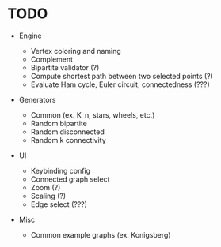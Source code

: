 # TODO
  
  - Engine
    - Vertex coloring and naming
	- Complement
	- Bipartite validator (?)
	- Compute shortest path between two selected points (?)
	- Evaluate Ham cycle, Euler circuit, connectedness (???)

  - Generators
    - Common (ex. K_n, stars, wheels, etc.)
	- Random bipartite
	- Random disconnected
	- Random k connectivity

  - UI
	- Keybinding config
	- Connected graph select
	- Zoom (?)
	- Scaling (?)
	- Edge select (???)
  
  - Misc
	- Common example graphs (ex. Konigsberg)
  